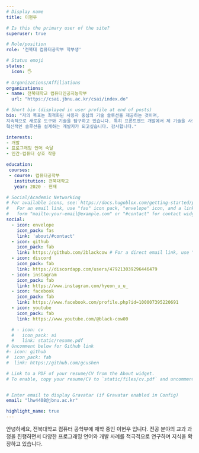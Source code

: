 ```yaml
---
# Display name
title: 이현우

# Is this the primary user of the site?
superuser: true

# Role/position
role: '전북대 컴퓨터공학부 학부생'

# Status emoji
status:
  icon: 🖐️
 
# Organizations/Affiliations
organizations:
- name: 전북대학교 컴퓨터인공지능학부
  url: "https://csai.jbnu.ac.kr/csai/index.do"

# Short bio (displayed in user profile at end of posts)
bio: "저의 목표는 최적화된 사용자 중심의 기술 솔루션을 제공하는 것이며, 
지속적으로 새로운 도구와 기술을 탐구하고 있습니다. 특히 프론트엔드 개발에서 제 기술을 사용하여 
혁신적인 솔루션을 설계하는 개발자가 되고싶습니다. 감사합니다."

interests:
- 개발
- 프로그래밍 언어 숙달
- 인간-컴퓨터 상호 작용

education:
 courses:
 - course: 컴퓨터공학부
   institution: 전북대학교
   year: 2020 - 현재

# Social/Academic Networking
# For available icons, see: https://docs.hugoblox.com/getting-started/page-builder/#icons
#   For an email link, use "fas" icon pack, "envelope" icon, and a link in the
#   form "mailto:your-email@example.com" or "#contact" for contact widget.
social:
  - icon: envelope
    icon_pack: fas
    link: 'about/#contact'
  - icon: github
    icon_pack: fab
    link: https://github.com/2blackcow # For a direct email link, use "mailto:test@example.org".
  - icon: discord
    icon_pack: fab
    link: https://discordapp.com/users/479213039296446479
  - icon: instagram
    icon_pack: fab
    link: https://www.instagram.com/hyeon_u_u_
  - icon: facebook
    icon_pack: fab
    link: https://www.facebook.com/profile.php?id=100007395220691
  - icon: youtube
    icon_pack: fab
    link: https://www.youtube.com/@black-cow00

  # - icon: cv
  #   icon_pack: ai
  #   link: static/resume.pdf
# Uncomment below for Github link
#- icon: github
#  icon_pack: fab
#  link: https://github.com/gcushen

# Link to a PDF of your resume/CV from the About widget.
# To enable, copy your resume/CV to `static/files/cv.pdf` and uncomment the lines below.


# Enter email to display Gravatar (if Gravatar enabled in Config)
email: "lhw4408@jbnu.ac.kr"

highlight_name: true
---
```


안녕하세요, 전북대학교 컴퓨터 공학부에 재학 중인 이현우 입니다.
전공 분야의 교과 과정을 진행하면서 다양한 프로그래밍 언어와 
개발 사례를 적극적으로 연구하며 지식을 확장하고 있습니다. 
